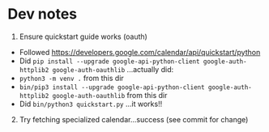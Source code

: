# Dev notes 
1. Ensure quickstart guide works (oauth)
- Followed https://developers.google.com/calendar/api/quickstart/python
- Did `pip install --upgrade google-api-python-client google-auth-httplib2 google-auth-oauthlib`
...actually did:
- `python3 -m venv .` from this dir
- `bin/pip3 install --upgrade google-api-python-client google-auth-httplib2 google-auth-oauthlib` from this dir
- Did `bin/python3 quickstart.py`
...it works!!

2. Try fetching specialized calendar...success (see commit for change)
